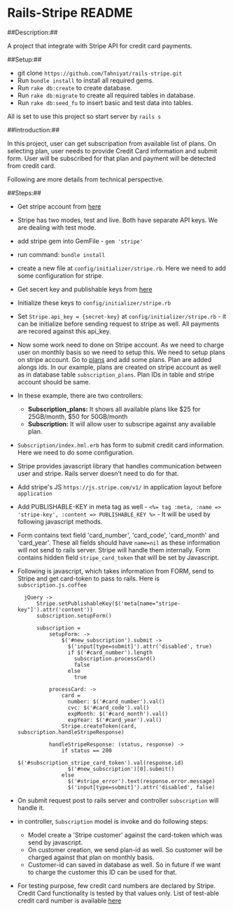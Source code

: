 # Rails-Stripe README #

##Description:##

A project that integrate with Stripe API for credit card payments. 

##Setup:##

- git clone `https://github.com/Tahniyat/rails-stripe.git`
- Run `bundle install` to install all required gems.
- Run `rake db:create` to create database.
- Run `rake db:migrate` to create all required tables in database.
- Run `rake db:seed_fu` to insert basic and test data into tables.

All is set to use this project so start server by `rails s`

##Introduction:##

In this project, user can get subscripation from available list of plans. On selecting plan, user needs to provide Credit Card information and submit form. User will be subscribed for that plan and payment will be detected from credit card. 

Following are more details from technical perspective.

##Steps:##

- Get stripe account from [here](www.stripe.com)
- Stripe has two modes, test and live. Both have separate API keys. We are dealing with test mode. 
- add stripe gem into GemFile - `gem 'stripe'`
- run command: `bundle install`
- create a new file at `config/initializer/stripe.rb`. Here we need to add some configuration for stripe. 
- Get secert key and publishable keys from [here](https://manage.stripe.com/account/apikeys)
- Initialize these keys to `config/initializer/stripe.rb`
- Set `Stripe.api_key = {secret-key}` at `config/initializer/stripe.rb` - it can be initialize before sending request to stripe as well. All payments are recored against this api_key. 
- Now some work need to done on Stripe account. As we need to charge user on monthly basis so we need to setup this. We need to setup plans on stripe account. Go to [plans](https://manage.stripe.com/test/plans) and add some plans. Plan are added alongs ids. In our example, plans are created on stripe account as well as in database table `subscription_plans`. Plan IDs in table and stripe account should be same.   
- In these example, there are two controllers:
    - **Subscription_plans:** It shows all available plans like $25 for 25GB/month, $50 for 50GB/month
    - **Subscription:** It will allow user to subscripe against any available plan. 
- `Subscription/index.hml.erb` has form to submit credit card information. Here we need to do some configuration.
- Stripe provides javascript library that handles communication between user and stripe. Rails server doesn't need to do for that. 
- Add stripe's JS `https://js.stripe.com/v1/` in application layout before `application`
- Add PUBLISHABLE-KEY in meta tag as well - `<%= tag :meta, :name => 'stripe-key', :content => PUBLISHABLE_KEY %>` - It will be used by following javascript methods. 
- Form contains text field 'card_number', 'card_code', 'card_month' and 'card_year'. These all fields should have `name=nil` as these information will not send to rails server. Stripe will handle them internally. Form contains hidden field `stripe_card_token` that will be set by Javascript. 
- Following is javascript, which takes information from FORM, send to Stripe and get card-token to pass to rails. Here is `subscription.js.coffee`

        jQuery ->
            Stripe.setPublishableKey($('meta[name="stripe-key"]').attr('content')) 
		    subscription.setupForm()

    		subscription =
    			setupForm: ->	
    				$('#new_subscription').submit ->
    				  $('input[type=submit]').attr('disabled', true)
    				  if $('#card_number').length
    				    subscription.processCard()
    				    false
    				  else
    				    true
    		
    			processCard: ->
    				card =
    				  number: $('#card_number').val()
    				  cvc: $('#card_code').val()
    				  expMonth: $('#card_month').val()
    				  expYear: $('#card_year').val()
    				Stripe.createToken(card, subscription.handleStripeResponse)
    		
    			handleStripeResponse: (status, response) ->
    				if status == 200
    				  $('#subscription_stripe_card_token').val(response.id)
    				  $('#new_subscription')[0].submit()
    				else
    				  $('#stripe_error').text(response.error.message)
    				  $('input[type=submit]').attr('disabled', false) 


- On submit request post to rails server and controller `subscription` will handle it. 
- in controller, `Subscription` model is invoke and do following steps:
    - Model create a 'Stripe customer' against the card-token which was send by javascript. 
    - On customer creation, we send plan-id as well. So customer will be charged against that plan on monthly basis. 
    - Customer-id can saved in database as well. So in future if we want to charge the customer this ID can be used for that. 
- For testing purpose, few credit card numbers are declared by Stripe. Credit Card functionality is tested by that values only. List of test-able credit card number is available [here](https://stripe.com/docs/testing)


